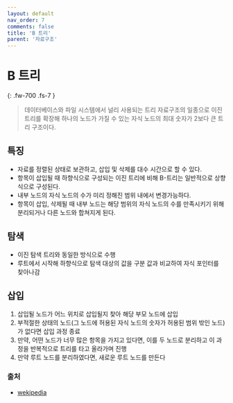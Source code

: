 ```yaml
---
layout: default
nav_order: 7
comments: false 
title: 'B 트리'
parent: '자료구조'
---
```


# B 트리
{: .fw-700 .fs-7 }

> 데이터베이스와 파일 시스템에서 널리 사용되는 트리 자료구조의 일종으로 이진트리를 확장해 하나의 노드가 가질 수 있는 자식 노드의 최대 숫자가 2보다 큰 트리 구조이다.

## 특징

- 자료를 정렬된 상태로 보관하고, 삽입 및 삭제를 대수 시간으로 할 수 있다.
- 항목이 삽입될 때 하향식으로 구성되는 이진 트리에 비해 B-트리는 일반적으로 상향식으로 구성된다.
- 내부 노드의 자식 노드의 수가 미리 정해진 범위 내에서 변경가능하다.
- 항목이 삽입, 삭제될 때 내부 노드는 해당 범위의 자식 노드의 수를 만족시키기 위해 분리되거나 다른 노드와 합쳐지게 된다.

## 탐색
- 이진 탐색 트리와 동일한 방식으로 수행
- 루트에서 시작해 하향식으로 탐색 대상의 값을 구분 값과 비교하여 자식 포인터를 찾아나감

## 삽입

1. 삽입될 노드가 어느 위치로 삽입될지 찾아 해당 부모 노드에 삽입
2. 부적절한 상태의 노드(그 노드에 허용된 자식 노드의 숫자가 허용된 범위 밖인 노드)가 없다면 삽입 과정 종료
3. 만약, 어떤 노드가 너무 많은 항목을 가지고 있다면, 이를 두 노드로 분리하고 이 과정을 반복적으로 트리를 타고 올라가며 진행
4. 만약 루트 노드를 분리하였다면, 새로운 루트 노드를 만든다


### 출처

- [wekipedia](https://ko.wikipedia.org/wiki/B_트리)